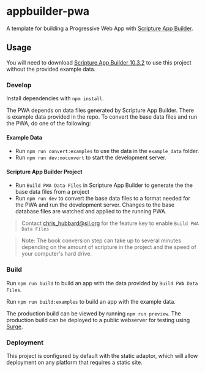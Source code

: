 # appbuilder-pwa

A template for building a Progressive Web App with [Scripture App Builder](https://softare.sil.org/scriptureappbuilder).

## Usage

You will need to download [Scripture App Builder 10.3.2](https://software.sil.org/scriptureappbuilder/download/) to use this project without the provided example data.

### Develop

Install dependencies with `npm install`.

The PWA depends on data files generated by Scripture App Builder. There is example data provided in the repo. To convert the base data files and run the PWA, do one of the following:

#### Example Data

-   Run `npm run convert:examples` to use the data in the `example_data` folder.
-   Run `npm run dev:noconvert` to start the development server.

#### Scripture App Builder Project

-   Run `Build PWA Data Files` in Scripture App Builder to generate the the base data files from a project
-   Run `npm run dev` to convert the base data files to a format needed for the PWA and run the development server. Changes to the base database files are watched and applied to the running PWA.

> Contact [chris_hubbard@sil.org](mailto:chris_hubbard@sil.org) for the feature key to enable `Build PWA Data Files`

> Note: The book conversion step can take up to several minutes depending on the amount of scripture in the project and the speed of your computer's hard drive.

### Build

Run `npm run build` to build an app with the data provided by `Build PWA Data Files`.

Run `npm run build:examples` to build an app with the example data.

The production build can be viewed by running `npm run preview`.
The production build can be deployed to a public webserver for testing using [Surge](https://surge.sh).

### Deployment

This project is configured by default with the static adaptor, which will allow deployment on any platform that requires a static site.
